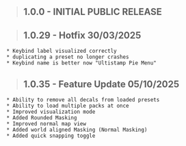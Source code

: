>## 1.0.0 - INITIAL PUBLIC RELEASE



>## 1.0.29 - Hotfix 30/03/2025
    * Keybind label visualized correctly
    * duplicating a preset no longer crashes
    * Keybind name is better now "Ultistamp Pie Menu"


>## 1.0.35 - Feature Update 05/10/2025
    * Ability to remove all decals from loaded presets
    * Ability to load multiple packs at once
    * Improved visualization mode
    * Added Rounded Masking
    * Improved normal map view
    * Added world aligned Masking (Normal Masking)
    * Added quick snapping toggle